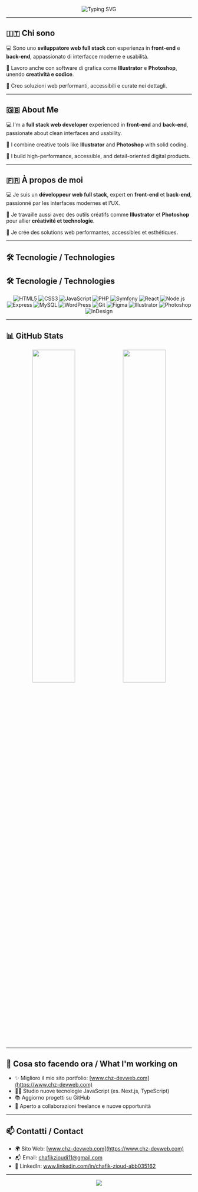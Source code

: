 <p align="center">
  <img src="https://readme-typing-svg.herokuapp.com?font=Fira+Code&size=26&pause=1000&color=00B9E7&center=true&vCenter=true&width=900&lines=Ciao%2C+sono+CHAFIK+ZIOUDI+👋;Full+Stack+Web+Developer;Front-end+%7C+Back-end+%7C+UI+Design;Multilingue%3A+IT+%7C+EN+%7C+FR" alt="Typing SVG" />
</p>

---

## 🇮🇹 Chi sono

💻 Sono uno **sviluppatore web full stack** con esperienza in **front-end** e **back-end**, appassionato di interfacce moderne e usabilità.

🎨 Lavoro anche con software di grafica come **Illustrator** e **Photoshop**, unendo **creatività e codice**.

🚀 Creo soluzioni web performanti, accessibili e curate nei dettagli.

---

## 🇬🇧 About Me

💻 I'm a **full stack web developer** experienced in **front-end** and **back-end**, passionate about clean interfaces and usability.

🎨 I combine creative tools like **Illustrator** and **Photoshop** with solid coding.

🚀 I build high-performance, accessible, and detail-oriented digital products.

---

## 🇫🇷 À propos de moi

💻 Je suis un **développeur web full stack**, expert en **front-end** et **back-end**, passionné par les interfaces modernes et l’UX.

🎨 Je travaille aussi avec des outils créatifs comme **Illustrator** et **Photoshop** pour allier **créativité et technologie**.

🚀 Je crée des solutions web performantes, accessibles et esthétiques.

---

## 🛠️ Tecnologie / Technologies

## 🛠️ Tecnologie / Technologies

<div align="center">
  
![HTML5](https://img.shields.io/badge/HTML5-E34F26?style=for-the-badge&logo=html5&logoColor=white)
![CSS3](https://img.shields.io/badge/CSS3-1572B6?style=for-the-badge&logo=css3&logoColor=white)
![JavaScript](https://img.shields.io/badge/JavaScript-F7DF1E?style=for-the-badge&logo=javascript&logoColor=black)
![PHP](https://img.shields.io/badge/PHP-777BB4?style=for-the-badge&logo=php&logoColor=white)
![Symfony](https://img.shields.io/badge/Symfony-Black?style=for-the-badge&logo=symfony&logoColor=white)
![React](https://img.shields.io/badge/React-20232A?style=for-the-badge&logo=react&logoColor=61DAFB)
![Node.js](https://img.shields.io/badge/Node.js-339933?style=for-the-badge&logo=nodedotjs&logoColor=white)
![Express](https://img.shields.io/badge/Express-000000?style=for-the-badge&logo=express&logoColor=white)
![MySQL](https://img.shields.io/badge/MySQL-4479A1?style=for-the-badge&logo=mysql&logoColor=white)
![WordPress](https://img.shields.io/badge/WordPress-21759B?style=for-the-badge&logo=wordpress&logoColor=white)
![Git](https://img.shields.io/badge/Git-F05032?style=for-the-badge&logo=git&logoColor=white)
![Figma](https://img.shields.io/badge/Figma-F24E1E?style=for-the-badge&logo=figma&logoColor=white)
![Illustrator](https://img.shields.io/badge/Illustrator-FF9A00?style=for-the-badge&logo=adobeillustrator&logoColor=white)
![Photoshop](https://img.shields.io/badge/Photoshop-31A8FF?style=for-the-badge&logo=adobephotoshop&logoColor=white)
![InDesign](https://img.shields.io/badge/InDesign-FF3366?style=for-the-badge&logo=adobeindesign&logoColor=white)

</div>


---

## 📊 GitHub Stats

<p align="center">
  <img src="https://github-readme-stats.vercel.app/api?username=chzioudi&show_icons=true&theme=tokyonight&border_radius=10" width="48%"/>
  <img src="https://github-readme-stats.vercel.app/api/top-langs/?username=chzioudi&layout=compact&theme=tokyonight&border_radius=10" width="48%" />
</p>

---

## 🧩 Cosa sto facendo ora / What I'm working on

- ✨ Miglioro il mio sito portfolio: [www.chz-devweb.com](https://www.chz-devweb.com)
- 👨‍💻 Studio nuove tecnologie JavaScript (es. Next.js, TypeScript)
- 📚 Aggiorno progetti su GitHub
- 🤝 Aperto a collaborazioni freelance e nuove opportunità

---

## 📫 Contatti / Contact

- 🌍 Sito Web: [www.chz-devweb.com](https://www.chz-devweb.com)
- 📬 Email: [chafikzioudi11@gmail.com](mailto:chafikzioudi11@gmail.com)
- 💼 LinkedIn: www.linkedin.com/in/chafik-zioud-abb035162

---

<p align="center">
  <img src="https://capsule-render.vercel.app/api?type=waving&color=00b9e7&height=120&section=footer"/>
</p>
